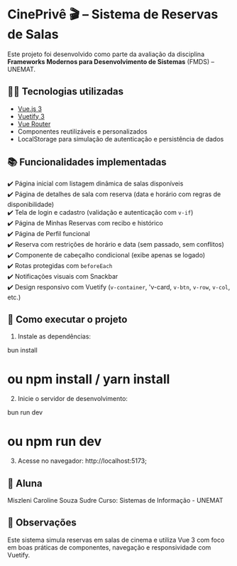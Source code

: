 # CinePrivê 🎬 – Sistema de Reservas de Salas

Este projeto foi desenvolvido como parte da avaliação da disciplina **Frameworks Modernos para Desenvolvimento de Sistemas** (FMDS) – UNEMAT.

## 👨‍💻 Tecnologias utilizadas

- [Vue.js 3](https://vuejs.org/)
- [Vuetify 3](https://next.vuetifyjs.com/)
- [Vue Router](https://router.vuejs.org/)
- Componentes reutilizáveis e personalizados
- LocalStorage para simulação de autenticação e persistência de dados

## 📚 Funcionalidades implementadas

✔️ Página inicial com listagem dinâmica de salas disponíveis  
✔️ Página de detalhes de sala com reserva (data e horário com regras de disponibilidade)  
✔️ Tela de login e cadastro (validação e autenticação com `v-if`)  
✔️ Página de Minhas Reservas com recibo e histórico  
✔️ Página de Perfil funcional  
✔️ Reserva com restrições de horário e data (sem passado, sem conflitos)  
✔️ Componente de cabeçalho condicional (exibe apenas se logado)  
✔️ Rotas protegidas com `beforeEach`  
✔️ Notificações visuais com Snackbar  
✔️ Design responsivo com Vuetify (`v-container`, 'v-card, `v-btn`, `v-row`, `v-col`, etc.)


## 🚀 Como executar o projeto

1. Instale as dependências:

bun install
# ou npm install / yarn install

2. Inicie o servidor de desenvolvimento:

bun run dev
# ou npm run dev

3. Acesse no navegador: http://localhost:5173;


## 📌 Aluna
Miszleni Caroline Souza Sudre
Curso: Sistemas de Informação - UNEMAT

## 🧠 Observações
Este sistema simula reservas em salas de cinema e utiliza Vue 3 com foco em boas práticas de componentes, navegação e responsividade com Vuetify.